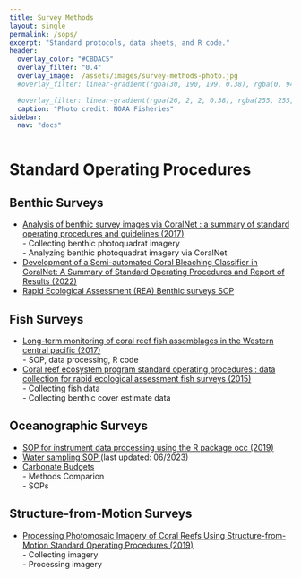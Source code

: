 ```yaml
---
title: Survey Methods
layout: single
permalink: /sops/
excerpt: "Standard protocols, data sheets, and R code."
header:
  overlay_color: "#CBDAC5"
  overlay_filter: "0.4"
  overlay_image:  /assets/images/survey-methods-photo.jpg
  #overlay_filter: linear-gradient(rgba(30, 190, 199, 0.38), rgba(0, 94, 94, 0.6))

  #overlay_filter: linear-gradient(rgba(26, 2, 2, 0.38), rgba(255, 255, 255, 0.6))
  caption: "Photo credit: NOAA Fisheries"
sidebar:
  nav: "docs"
---
```


# Standard Operating Procedures

## Benthic Surveys
<ul>
<li><a href = "https://doi.org/10.7289/V5/AR-PIFSC-H-17-02">Analysis of benthic survey images via CoralNet : a summary of standard operating procedures and guidelines (2017)</a><br>
- Collecting benthic photoquadrat imagery<br>
- Analyzing benthic photoquadrat imagery via CoralNet
</li>
<li><a href = "https://doi.org/10.7289/V5/AR-PIFSC-H-17-02">Development of a Semi-automated Coral Bleaching Classifier in CoralNet: A Summary of Standard Operating Procedures and Report of Results (2022)</a>
</li>
<li><a href ="https://doi.org/10.25923/ws5s-km69">Rapid Ecological Assessment (REA) Benthic surveys SOP</a></li>
</ul>

## Fish Surveys
<ul>
<li><a href = "https://doi.org/10.1038/sdata.2017.176"> Long-term monitoring of coral reef fish assemblages in the Western central pacific (2017)</a></li>
- SOP, data processing, R code
<li><a href = "https://doi.org/10.7289/v5sn06zt"> Coral reef ecosystem program standard operating procedures : data collection for rapid ecological assessment fish surveys (2015)</a><br>
- Collecting fish data<br>
- Collecting benthic cover estimate data
</li>
</ul>

## Oceanographic Surveys
<ul>
<li><a href = "https://rpubs.com/hbarkley/occ_SOP"> SOP for instrument data processing using the R package occ
 (2019)</a>
</li>
<li><a href = "https://www.ncei.noaa.gov/data/oceans/coris/library/NOAA/CRCP/monitoring/protocols/NCRMP_Climate_WaterSamplingPacific.pdf"> Water sampling SOP </a> (last updated: 06/2023)
</li>
<li><a href = "https://repository.library.noaa.gov/view/noaa/56372"> Carbonate Budgets </a><br>
- Methods Comparion<br>
- SOPs</li>
</ul>

## Structure-from-Motion Surveys
<ul>
<li><a href = "https://doi.org/10.25923/h2q8-jv47"> Processing Photomosaic Imagery of Coral Reefs Using Structure-from-Motion Standard Operating Procedures (2019)</a><br>
- Collecting imagery <br>
- Processing imagery
</li>
</ul>

